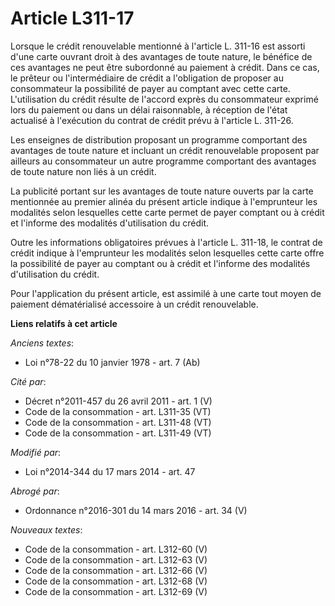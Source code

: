 # Article L311-17

Lorsque le crédit renouvelable mentionné à l'article L. 311-16 est assorti d'une carte ouvrant droit à des avantages de toute
nature, le bénéfice de ces avantages ne peut être subordonné au paiement à crédit. Dans ce cas, le prêteur ou l'intermédiaire
de crédit a l'obligation de proposer au consommateur la possibilité de payer au comptant avec cette carte. L'utilisation du
crédit résulte de l'accord exprès du consommateur exprimé lors du paiement ou dans un délai raisonnable, à réception de
l'état actualisé à l'exécution du contrat de crédit prévu à l'article L. 311-26.

Les enseignes de distribution proposant un programme comportant des avantages de toute nature et incluant un crédit
renouvelable proposent par ailleurs au consommateur un autre programme comportant des avantages de toute nature non liés à un
crédit.

La publicité portant sur les avantages de toute nature ouverts par la carte mentionnée au premier alinéa du présent article
indique à l'emprunteur les modalités selon lesquelles cette carte permet de payer comptant ou à crédit et l'informe des
modalités d'utilisation du crédit.

Outre les informations obligatoires prévues à l'article L. 311-18, le contrat de crédit indique à l'emprunteur les modalités
selon lesquelles cette carte offre la possibilité de payer au comptant ou à crédit et l'informe des modalités d'utilisation
du crédit.

Pour l'application du présent article, est assimilé à une carte tout moyen de paiement dématérialisé accessoire à un crédit
renouvelable.

**Liens relatifs à cet article**

_Anciens textes_:

  - Loi n°78-22 du 10 janvier 1978 - art. 7 (Ab)

_Cité par_:

  - Décret n°2011-457 du 26 avril 2011 - art. 1 (V)
  - Code de la consommation - art. L311-35 (VT)
  - Code de la consommation - art. L311-48 (VT)
  - Code de la consommation - art. L311-49 (VT)

_Modifié par_:

  - Loi n°2014-344 du 17 mars 2014 - art. 47

_Abrogé par_:

  - Ordonnance n°2016-301 du 14 mars 2016 - art. 34 (V)

_Nouveaux textes_:

  - Code de la consommation - art. L312-60 (V)
  - Code de la consommation - art. L312-63 (V)
  - Code de la consommation - art. L312-66 (V)
  - Code de la consommation - art. L312-68 (V)
  - Code de la consommation - art. L312-69 (V)
